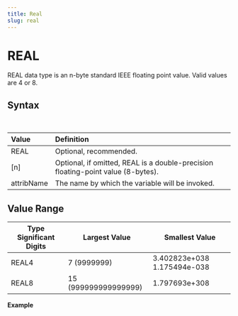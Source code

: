 ```yaml
---
title: Real
slug: real
---
```


# REAL

REAL data type is an n-byte standard IEEE floating point value. Valid values are 4 or 8.

## Syntax

<pre>
<EclCode 
code="REAL[n] attribName"></EclCode>
</pre>

| Value      | Definition                                                                       |
| :--------- | :------------------------------------------------------------------------------- |
| REAL       | Optional, recommended.                                                           |
| [n]        | Optional, if omitted, REAL is a double-precision floating-point value (8-bytes). |
| attribName | The name by which the variable will be invoked.                                  |

## Value Range

| Type Significant Digits | Largest Value        | Smallest Value              |
| ----------------------- | -------------------- | --------------------------- |
| REAL4                   | 7 (9999999)          | 3.402823e+038 1.175494e-038 |
| REAL8                   | 15 (999999999999999) | 1.797693e+308               |

**Example**

<pre>
<EclCode
 id="TypeReal_Exp"
 tryMe="TypeReal_Exp"
 code="// REAL Examples.

REAL Real_Num1 := 21.2545;
REAL Real_Num2 := 23.154;

OUTPUT(Real_Num1, NAMED('Real_Num1'));
OUTPUT(Real_Num2, NAMED('Real_Num2'));
OUTPUT( Real_Num1 + Real_Num2, NAMED('TotalSum'));
 ">
</EclCode>
</pre>

